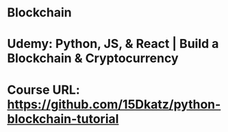 # Blockchain
# Udemy: Python, JS, & React | Build a Blockchain & Cryptocurrency
# Course URL: https://github.com/15Dkatz/python-blockchain-tutorial
